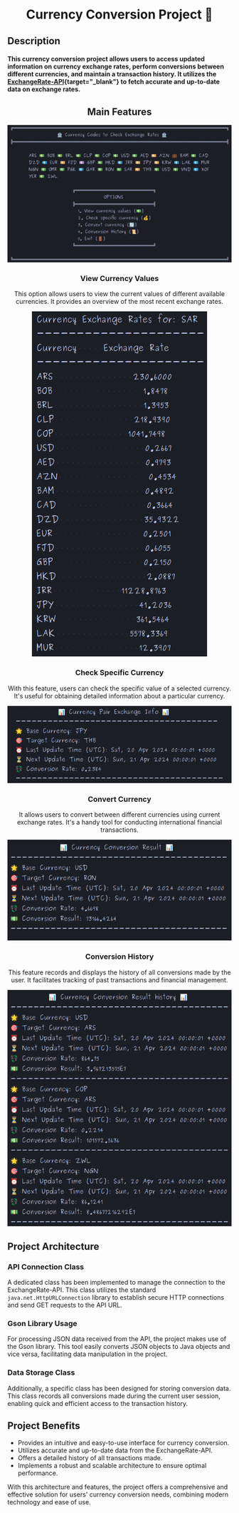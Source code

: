 <div align="center">
<h1>Currency Conversion Project 💱</h1>
</div>

<h2>

## Description

</h2>
<h4>

This currency conversion project allows users to access updated information on currency exchange rates, perform
conversions between different currencies, and maintain a transaction history. It utilizes
the [ExchangeRate-API](https://www.exchangerate-api.com/){target="_blank"} to fetch accurate and up-to-date data on exchange rates.
</h4>

<div align="center">

## Main Features

![Menu](img/option_menu.png)

### View Currency Values
  
  This option allows users to view the current values of different available currencies. It provides an overview of the
  most recent exchange rates.

![Currency Exchange Rates](img/currency_exchange_rates.png)

### Check Specific Currency

With this feature, users can check the specific value of a selected currency. It's useful for obtaining detailed
information about a particular currency.

![Convert specific currency](img/currency_pair_exchange_info.png)

### Convert Currency

It allows users to convert between different currencies using current exchange rates. It's a handy tool for conducting
international financial transactions.

![Convert currency](img/currency_converter_result.png)

### Conversion History

This feature records and displays the history of all conversions made by the user. It facilitates tracking of past
transactions and financial management.

![Conversion History](img/conversion_result_history.png)

</div>

## Project Architecture

### API Connection Class

A dedicated class has been implemented to manage the connection to the ExchangeRate-API. This class utilizes the
standard `java.net.HttpURLConnection` library to establish secure HTTP connections and send GET requests to the API URL.

### Gson Library Usage

For processing JSON data received from the API, the project makes use of the Gson library. This tool easily converts
JSON objects to Java objects and vice versa, facilitating data manipulation in the project.

### Data Storage Class

Additionally, a specific class has been designed for storing conversion data. This class records all conversions made
during the current user session, enabling quick and efficient access to the transaction history.

## Project Benefits

- Provides an intuitive and easy-to-use interface for currency conversion.
- Utilizes accurate and up-to-date data from the ExchangeRate-API.
- Offers a detailed history of all transactions made.
- Implements a robust and scalable architecture to ensure optimal performance.

With this architecture and features, the project offers a comprehensive and effective solution for users' currency
conversion needs, combining modern technology and ease of use.

